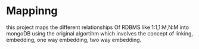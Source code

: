 # Mappinng
this project maps the different relationships Of RDBMS like 1:1,1:M,N:M into mongoDB using the original algortihm which involves the concept of linking, embedding, one way embedding, two way embedding. 
